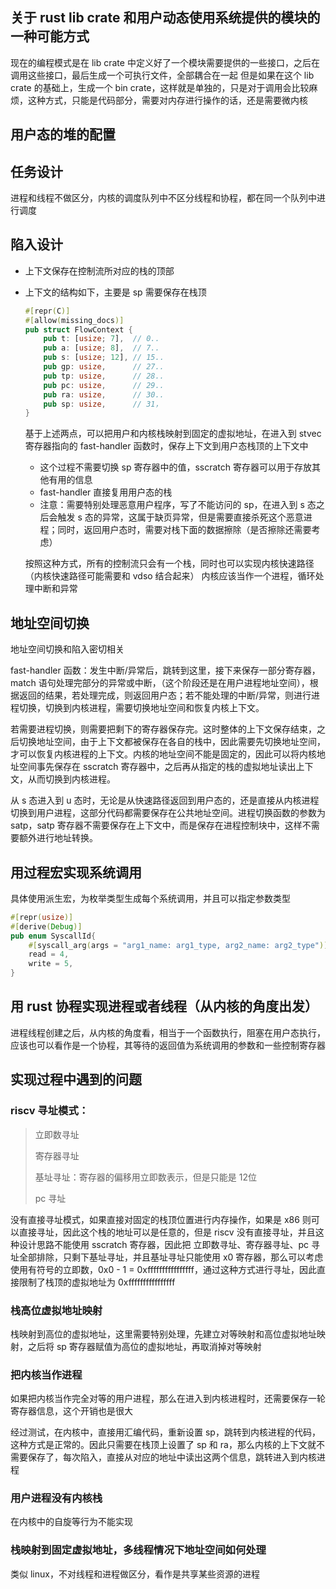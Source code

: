 
## 关于 rust lib crate 和用户动态使用系统提供的模块的一种可能方式
现在的编程模式是在 lib crate 中定义好了一个模块需要提供的一些接口，之后在调用这些接口，最后生成一个可执行文件，全部耦合在一起
但是如果在这个 lib crate 的基础上，生成一个 bin crate，这样就是单独的，只是对于调用会比较麻烦，这种方式，只能是代码部分，需要对内存进行操作的话，还是需要微内核

## 用户态的堆的配置


## 任务设计

进程和线程不做区分，内核的调度队列中不区分线程和协程，都在同一个队列中进行调度

## 陷入设计

- 上下文保存在控制流所对应的栈的顶部

- 上下文的结构如下，主要是 sp 需要保存在栈顶

  ```rust
  #[repr(C)]
  #[allow(missing_docs)]
  pub struct FlowContext {
      pub t: [usize; 7],  // 0..
      pub a: [usize; 8],  // 7..
      pub s: [usize; 12], // 15..
      pub gp: usize,      // 27..
      pub tp: usize,      // 28..
      pub pc: usize,      // 29..
      pub ra: usize,      // 30..
      pub sp: usize,      // 31，
  }
  ```

  基于上述两点，可以把用户和内核栈映射到固定的虚拟地址，在进入到 stvec 寄存器指向的 fast-handler 函数时，保存上下文到用户态栈顶的上下文中

  - 这个过程不需要切换 sp 寄存器中的值，sscratch 寄存器可以用于存放其他有用的信息
  - fast-handler 直接复用用户态的栈
  - 注意：需要特别处理恶意用户程序，写了不能访问的 sp，在进入到 s 态之后会触发 s 态的异常，这属于缺页异常，但是需要直接杀死这个恶意进程；同时，返回用户态时，需要对栈下面的数据擦除（是否擦除还需要考虑）

  按照这种方式，所有的控制流只会有一个栈，同时也可以实现内核快速路径（内核快速路径可能需要和 vdso 结合起来）
  内核应该当作一个进程，循环处理中断和异常

## 地址空间切换

地址空间切换和陷入密切相关

fast-handler 函数：发生中断/异常后，跳转到这里，接下来保存一部分寄存器，match 语句处理完部分的异常或中断，（这个阶段还是在用户进程地址空间），根据返回的结果，若处理完成，则返回用户态；若不能处理的中断/异常，则进行进程切换，切换到内核进程，需要切换地址空间和恢复内核上下文。

若需要进程切换，则需要把剩下的寄存器保存完。这时整体的上下文保存结束，之后切换地址空间，由于上下文都被保存在各自的栈中，因此需要先切换地址空间，才可以恢复内核进程的上下文。内核的地址空间不能是固定的，因此可以将内核地址空间事先保存在 sscratch 寄存器中，之后再从指定的栈的虚拟地址读出上下文，从而切换到内核进程。

从 s 态进入到 u 态时，无论是从快速路径返回到用户态的，还是直接从内核进程切换到用户进程，这部分代码都需要保存在公共地址空间。进程切换函数的参数为 satp，satp 寄存器不需要保存在上下文中，而是保存在进程控制块中，这样不需要额外进行地址转换。



## 用过程宏实现系统调用

具体使用派生宏，为枚举类型生成每个系统调用，并且可以指定参数类型

```rust
#[repr(usize)]
#[derive(Debug)]
pub enum SyscallId{
    #[syscall_arg(args = "arg1_name: arg1_type, arg2_name: arg2_type")]
	read = 4,
    write = 5,
}
```

## 用 rust 协程实现进程或者线程（从内核的角度出发）
进程线程创建之后，从内核的角度看，相当于一个函数执行，阻塞在用户态执行，应该也可以看作是一个协程，其等待的返回值为系统调用的参数和一些控制寄存器


## 实现过程中遇到的问题

### riscv 寻址模式：

> 立即数寻址
>
> 寄存器寻址
>
> 基址寻址：寄存器的偏移用立即数表示，但是只能是 12位
>
> pc 寻址

没有直接寻址模式，如果直接对固定的栈顶位置进行内存操作，如果是 x86 则可以直接寻址，因此这个栈的地址可以是任意的，但是 riscv 没有直接寻址，并且这种设计思路不能使用 sscratch 寄存器，因此把 立即数寻址、寄存器寻址、pc 寻址全部排除，只剩下基址寻址，并且基址寻址只能使用 x0 寄存器，那么可以考虑使用有符号的立即数，0x0 - 1 = 0xffffffffffffffff，通过这种方式进行寻址，因此直接限制了栈顶的虚拟地址为 0xffffffffffffffff

### 栈高位虚拟地址映射

栈映射到高位的虚拟地址，这里需要特别处理，先建立对等映射和高位虚拟地址映射，之后将 sp 寄存器赋值为高位的虚拟地址，再取消掉对等映射

### 把内核当作进程

如果把内核当作完全对等的用户进程，那么在进入到内核进程时，还需要保存一轮寄存器信息，这个开销也是很大

经过测试，在内核中，直接用汇编代码，重新设置 sp，跳转到内核进程的代码，这种方式是正常的。因此只需要在栈顶上设置了 sp 和 ra，那么内核的上下文就不需要保存了，每次陷入，直接从对应的地址中读出这两个信息，跳转进入到内核进程

### 用户进程没有内核栈

在内核中的自旋等行为不能实现

### 栈映射到固定虚拟地址，多线程情况下地址空间如何处理

类似 linux，不对线程和进程做区分，看作是共享某些资源的进程

